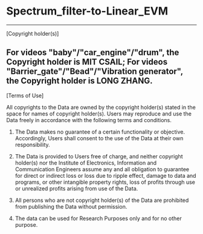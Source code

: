 # Spectrum_filter-to-Linear_EVM

-------------------------------------------------------------------------------
[Copyright holder(s)]

For videos "baby"/"car_engine"/"drum", the Copyright holder is MIT CSAIL;
For videos "Barrier_gate"/"Bead"/"Vibration generator", the Copyright holder is LONG ZHANG.
-------------------------------------------------------------------------------
[Terms of Use]

All copyrights to the Data are owned by the copyright holder(s) stated in the space for names of copyright holder(s). Users may reproduce and use the Data freely in accordance with the following terms and conditions.

1) The Data makes no guarantee of a certain functionality or objective. Accordingly, Users shall consent to the use of the Data at their own responsibility.

2) The Data is provided to Users free of charge, and neither copyright holder(s) nor the Institute of Electronics, Information and Communication Engineers assume any and all obligation to guarantee for direct or indirect loss or loss due to ripple effect, damage to data and programs, or other intangible property rights, loss of profits through use or unrealized profits arising from use of the Data.

3) All persons who are not copyright holder(s) of the Data are prohibited from publishing the Data without permission.

4) The data can be used for Research Purposes only and for no other purpose.
